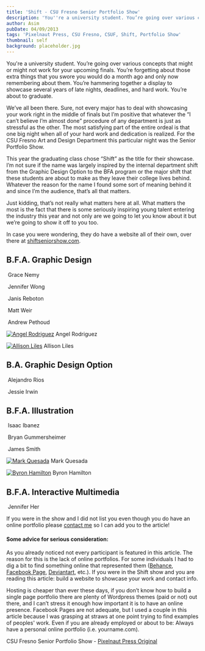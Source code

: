 ```yaml
---
title: 'Shift - CSU Fresno Senior Portfolio Show'
description: 'You''re a university student. You’re going over various concepts that might or might not work for your upcoming finals. You’re forgetting about those extra things that you swore you would do a month ago and only now remembering about them. You’re hammering together a display to showcase several years of late nights, deadlines, and hard work. You’re about to graduate.'
author: Asim
pubDate: 04/09/2013
tags: 'Pixelnaut Press, CSU Fresno, CSUF, Shift, Portfolio Show'
thumbnail: self
background: placeholder.jpg
---
```


You're a university student. You’re going over various concepts that might or might not work for your upcoming finals. You’re forgetting about those extra things that you swore you would do a month ago and only now remembering about them. You’re hammering together a display to showcase several years of late nights, deadlines, and hard work. You’re about to graduate.

We’ve all been there. Sure, not every major has to deal with showcasing your work right in the middle of finals but I’m positive that whatever the “I can’t believe I’m almost done” procedure of any department is just as stressful as the other. The most satisfying part of the entire ordeal is that one big night when all of your hard work and dedication is realized. For the CSU Fresno Art and Design Department this particular night was the Senior Portfolio Show.

This year the graduating class chose “Shift” as the title for their showcase. I’m not sure if the name was largely inspired by the internal department shift from the Graphic Design Option to the BFA program or the major shift that these students are about to make as they leave their college lives behind. Whatever the reason for the name I found some sort of meaning behind it and since I’m the audience, that’s all that matters.

Just kidding, that’s not really what matters here at all. What matters the most is the fact that there is some seriously inspiring young talent entering the industry this year and not only are we going to let you know about it but we’re going to show it off to you too.

In case you were wondering, they do have a website all of their own, over there at <a href="http://shiftseniorshow.com/" target="_blank">shiftseniorshow.com</a>.

## B.F.A. Graphic Design 

<a href="http://www.gracenemydesign.com/" target="_blank"><img alt="" src="http://pixelnautpress.com/images/shift/1_GD_Nemy.jpg"></a> Grace Nemy

<a href="http://jenniferwongdesign.com/" target="_blank"><img alt="" src="http://pixelnautpress.com/images/shift/2_GD_Wong.jpg"></a> Jennifer Wong

<a href="http://www.janisreboton.com/" target="_blank"><img alt="" src="http://pixelnautpress.com/images/shift/3_GD_Reboton.jpg"></a> Janis Reboton

<a href="http://mattweirdesign.com/" target="_blank"><img alt="" src="http://pixelnautpress.com/images/shift/4_GD_Weir.jpg"></a> Matt Weir

<a href="http://www.behance.net/andrewpethoud" target="_blank"><img alt="" src="http://pixelnautpress.com/images/shift/5_GD_Pethoud.jpg"></a> Andrew Pethoud

<a href="http://www.angelrdesign.com"><img class="size-full wp-image-829" alt="Angel Rodriguez" src="http://pixelnautpress.com/wp-content/uploads/2013/04/timthumb1.jpg"></a> Angel Rodriguez

<a href="http://www.aftertale.net"><img class="size-full wp-image-830" alt="Allison Liles" src="http://pixelnautpress.com/wp-content/uploads/2013/04/7_GD_Liles.jpg"></a> Allison Liles

## B.A. Graphic Design Option

<a href="http://geekcreative.anonymoustalents.com/" target="_blank"><img alt="" src="http://pixelnautpress.com/images/shift/8_BA_Rios.jpg"></a> Alejandro Rios

<a href="http://www.jessieirwin.com/" target="_blank"><img alt="" src="http://pixelnautpress.com/images/shift/9_BA_Irwin.jpg"></a> Jessie Irwin

## B.F.A. Illustration

<a href="https://www.facebook.com/isquaredart" target="_blank"><img alt="" src="http://pixelnautpress.com/images/shift/10_illu_Ibanez.jpg"></a> Isaac Ibanez

<a href="https://www.facebook.com/bgummer" target="_blank"><img alt="" src="http://pixelnautpress.com/images/shift/13_illu_Gummersheimer.jpg"></a> Bryan Gummersheimer

<a href="http://www.hornedharedesign.com/" target="_blank"><img alt="" src="http://pixelnautpress.com/images/shift/11_illu_Smith.jpg"></a> James Smith

<a href="http://markquesada.com"><img class="size-full wp-image-824" alt="Mark Quesada" src="http://pixelnautpress.com/wp-content/uploads/2013/04/Markquesada1.jpg"></a> Mark Quesada

<a href="http://mynameisbyron.deviantart.com/"><img class="size-full wp-image-826" alt="Byron Hamilton" src="http://pixelnautpress.com/wp-content/uploads/2013/04/12_illu_Hamilton.jpg"></a> Byron Hamilton

## B.F.A. Interactive Multimedia

<a href="http://jenhcreative.com/" target="_blank"><img alt="" src="http://pixelnautpress.com/images/shift/14_inter_Her.jpg"></a> Jennifer Her

If you were in the show and I did not list you even though you do have an online portfolio please <a href="mailto:anton@pixelnautpress.com">contact me</a> so I can add you to the article!

#### Some advice for serious consideration:

As you already noticed not every participant is featured in this article. The reason for this is the lack of online portfolios. For some individuals I had to dig a bit to find something online that represented them (<a title="Behance" href="http://www.behance.net" target="_blank">Behance</a>, <a title="Facebook" href="http://www.facebook.com" target="_blank">Facebook Page</a>, <a title="Deviantart" href="http://www.deviantart.com" target="_blank">Deviantart</a>, etc.). If you were in the Shift show and you are reading this article: build a website to showcase your work and contact info.

Hosting is cheaper than ever these days, if you don’t know how to build a single page portfolio there are plenty of Wordpress themes (paid or not) out there, and I can’t stress it enough how important it is to have an online presence. Facebook Pages are not adequate, but I used a couple in this article because I was grasping at straws at one point trying to find examples of peoples' work. Even if you are already employed or about to be: Always have a personal online portfolio (i.e. yourname.com).

CSU Fresno Senior Portfolio Show - <a href="http://pixelnautpress.com/shift-senior-portfolio-show/">Pixelnaut Press Original</a> 